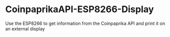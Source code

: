 # CoinpaprikaAPI-ESP8266-Display
Use the ESP8266 to get information from the Coinpaprika API and print it on an external display
